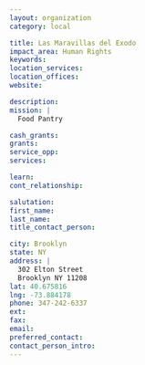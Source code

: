 ```yaml
---
layout: organization
category: local

title: Las Maravillas del Exodo
impact_area: Human Rights
keywords: 
location_services: 
location_offices: 
website: 

description: 
mission: |
  Food Pantry

cash_grants: 
grants: 
service_opp: 
services: 

learn: 
cont_relationship: 

salutation: 
first_name: 
last_name: 
title_contact_person: 

city: Brooklyn
state: NY
address: |
  302 Elton Street  
  Brooklyn NY 11208
lat: 40.675816
lng: -73.884178
phone: 347-242-6337
ext: 
fax: 
email: 
preferred_contact: 
contact_person_intro: 
---
```

